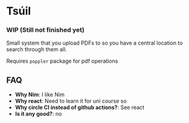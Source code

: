 # Tsúil

### WIP (Still not finished yet)

Small system that you upload PDFs to so you have a central location to search through them all.


Requires `poppler` package for pdf operations


## FAQ

 - **Why Nim**: I like Nim
 - **Why react**: Need to learn it for uni course so
 - **Why circle CI instead of github actions?**: See react
 - **Is it any good?**: no
